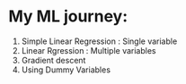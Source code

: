 # My ML journey:
1. Simple Linear Regression : Single variable
2. Linear Rgression : Multiple variables
3. Gradient descent
4. Using Dummy Variables

